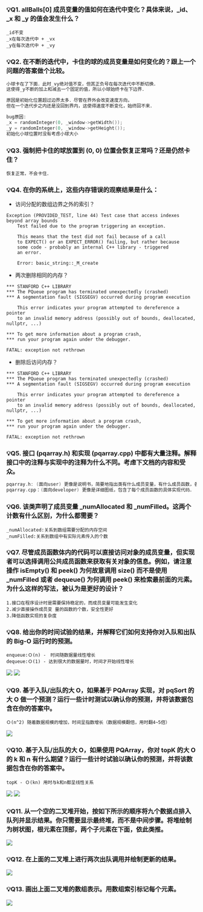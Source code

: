 ### 💡Q1. allBalls[0] 成员变量的值如何在迭代中变化？具体来说，_id、_x 和 _y 的值会发生什么？
```
_id不变
_x在每次迭代中 + _vx
_y在每次迭代中 + _vy
```
### 💡Q2. 在不断的迭代中，卡住的球的成员变量是如何变化的？跟上一个问题的答案做个比较。
```c++
小球卡在了下面．此时_vy绝对值不变，但其正负号在每次迭代中不断切换．
这使得_y不断的加上和减去一个固定的值，所以小球始终卡在下边界．

原因是初始化位置超过边界太多．尽管在界外会改变速度方向，
但在一个迭代步之内还是没回到界内，这使得速度不断变化，始终回不来．

bug原因:
_x = randomInteger(0, _window->getWidth());
_y = randomInteger(0, _window->getHeight());
初始化小球位置时没有考虑小球大小
```
### 💡Q3. 强制把卡住的球放置到 (0, 0) 位置会恢复正常吗？还是仍然卡住？
```
恢复正常，不会卡住．
```

### 💡Q4. 在你的系统上，这些内存错误的观察结果是什么：
- 访问分配的数组边界之外的索引？
```
Exception (PROVIDED_TEST, line 44) Test case that access indexes beyond array bounds
    Test failed due to the program triggering an exception.
     
    This means that the test did not fail because of a call
    to EXPECT() or an EXPECT_ERROR() failing, but rather because
    some code - probably an internal C++ library - triggered
    an error.
     
    Error: basic_string::_M_create
```
- 两次删除相同的内存？
```
*** STANFORD C++ LIBRARY
*** The PQueue program has terminated unexpectedly (crashed)
*** A segmentation fault (SIGSEGV) occurred during program execution

    This error indicates your program attempted to dereference a pointer
    to an invalid memory address (possibly out of bounds, deallocated, nullptr, ...)

*** To get more information about a program crash,
*** run your program again under the debugger.

FATAL: exception not rethrown
```
- 删除后访问内存？
```
*** STANFORD C++ LIBRARY
*** The PQueue program has terminated unexpectedly (crashed)
*** A segmentation fault (SIGSEGV) occurred during program execution

    This error indicates your program attempted to dereference a pointer
    to an invalid memory address (possibly out of bounds, deallocated, nullptr, ...)

*** To get more information about a program crash,
*** run your program again under the debugger.

FATAL: exception not rethrown
```
### 💡Q5. 接口 (pqarray.h) 和实现 (pqarray.cpp) 中都有大量注释。解释接口中的注释与实现中的注释为什么不同。考虑下文档的内容和受众。
```c++
pqarray.h: (面向user) 更像是说明书，简要地指出类有什么成员变量，有什么成员函数，各自的功能和返回值是什么
pqarray.cpp：(面向developer) 更像是详细图纸，包含了每个成员函数的具体实现代码．
```

### 💡Q6. 该类声明了成员变量 _numAllocated 和 _numFilled。这两个计数有什么区别，为什么都需要？
```
_numAllocated:关系到数组需要分配的内存空间      
_numFilled:关系到数组中有实际元素传入的个数
```

### 💡Q7. 尽管成员函数体内的代码可以直接访问对象的成员变量，但实现者可以选择调用公共成员函数来获取有关对象的信息。例如，请注意操作 isEmpty() 和 peek() 为何故意调用 size() 而不是使用 _numFilled 或者 dequeue() 为何调用  peek() 来检索最前面的元素。为什么这样的写法，被认为是更好的设计？
```
1.接口在程序设计时是需要保持稳定的，而成员变量可能发生变化
2.减少直接操作成员变 量的函数的个数，安全性更好
3.降低函数实现的复杂度
```

### 💡Q8. 给出你的时间试验的结果，并解释它们如何支持你对入队和出队的 Big-O 运行时的预测。
```
enqueue:Ｏ(n) -　时间随数据量线性增长
dequeue:Ｏ(1) - 达到很大的数据量时，时间才开始线性增长
```
![](res/Q8-1.png)
![](res/Q8-2.png)

### 💡Q9. 基于入队/出队的大 O，如果基于 PQArray 实现，对 pqSort 的大 O 做一个预测？运行一些计时测试以确认你的预测，并将该数据包含在你的答案中。
```
Ｏ(n^2) 随着数据规模的增加，时间呈指数增长（数据规模翻倍，用时翻4~5倍）
```
![](res/Q9.png)
### 💡Q10. 基于入队/出队的大 O，如果使用 PQArray，你对 topK 的大 O 的 k 和 n 有什么期望？运行一些计时试验以确认你的预测，并将该数据包含在你的答案中。
```
topK - Ｏ(kn) 用时与k和n都呈线性关系
```
![](res/Q10-1.png)
![](res/Q10-2.png)

### 💡Q11. 从一个空的二叉堆开始，按如下所示的顺序将九个数据点排入队列并显示结果。你只需要显示最终堆，而不是中间步骤。将堆绘制为树状图，根元素在顶部，两个子元素在下面，依此类推。
![](res/Q11.png)
### 💡Q12. 在上面的二叉堆上进行两次出队调用并绘制更新的结果。
![](res/Q12.png)
### 💡Q13. 画出上面二叉堆的数组表示。用数组索引标记每个元素。
![](res/Q13.png)